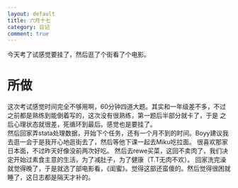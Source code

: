 ```yaml
---
layout: default
title: 六月十七
category: 日记
comment: true
---
```


今天考了试感觉要挂了，然后逛了个街看了个电影。    

# 所做
这次考试感觉时间完全不够用啊，60分钟四道大题。其实和一年级差不多，不过之前都是熟练到能倒着写的，这次没有很熟练，第一题后半部分就卡了，于是
之后心理状态就很差，死循环到最后。感觉也是要挂了。   
然后回家弄stata处理数据，开始下个任务，还有一个月不到的时间。Boyy建议我去逛一会于是我开心地逛街去了，然后等他下课一起去Miku吃拉面。
很喜欢那家日本面，不过昨天好像没前两次好吃。
然后去rewe买菜，这回不卖肉了，我们决定开始过素食主意的生活，为了减肚子，为了健康（T.T无肉不欢）。
回家洗完澡就觉得晚了，于是就选了部电影看，《闺蜜》。觉得这部还蛮傻的。然后觉得很困就睡了，这日志都是隔天才补的。
